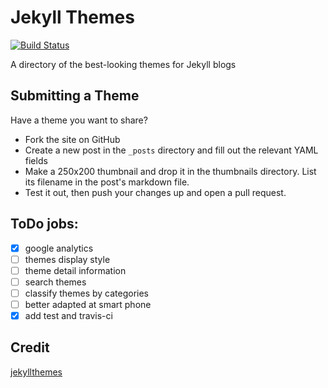 # Jekyll Themes

[![Build Status](https://api.travis-ci.org/jarrekk/jekyll-theme.svg?branch=master)](https://api.travis-ci.org/jarrekk/jekyll-theme)

A directory of the best-looking themes for Jekyll blogs

## Submitting a Theme

Have a theme you want to share?

* Fork the site on GitHub
* Create a new post in the `_posts` directory and fill out the relevant YAML fields
* Make a 250x200 thumbnail and drop it in the thumbnails directory. List its filename in the post's markdown file.
* Test it out, then push your changes up and open a pull request.

## ToDo jobs:

- [x] google analytics
- [ ] themes display style
- [ ] theme detail information
- [ ] search themes
- [ ] classify themes by categories
- [ ] better adapted at smart phone
- [x] add test and travis-ci

## Credit

[jekyllthemes](https://github.com/mattvh/jekyllthemes)
